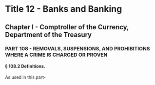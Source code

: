 
# Title 12 - Banks and Banking
## Chapter I - Comptroller of the Currency, Department of the Treasury
### PART 108 - REMOVALS, SUSPENSIONS, AND PROHIBITIONS WHERE A CRIME IS CHARGED OR PROVEN
#### § 108.2 Definitions.

As used in this part-
